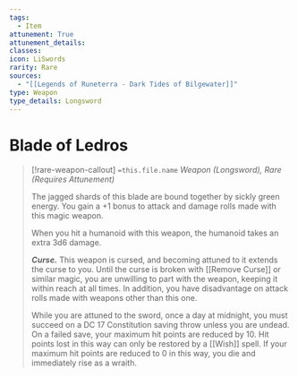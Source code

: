 ```yaml
---
tags:
  - Item
attunement: True
attunement_details: 
classes: 
icon: LiSwords
rarity: Rare
sources:
  - "[[Legends of Runeterra - Dark Tides of Bilgewater]]"
type: Weapon
type_details: Longsword
---
```


# Blade of Ledros

>[!rare-weapon-callout] `=this.file.name`
>*Weapon (Longsword), Rare (Requires Attunement)*
>
>The jagged shards of this blade are bound together by sickly green energy. You gain a +1 bonus to attack and damage rolls made with this magic weapon.
>
>When you hit a humanoid with this weapon, the humanoid takes an extra 3d6 damage.
>
>***Curse.*** This weapon is cursed, and becoming attuned to it extends the curse to you. Until the curse is broken with [[Remove Curse]] or similar magic, you are unwilling to part with the weapon, keeping it within reach at all times. In addition, you have disadvantage on attack rolls made with weapons other than this one.
>
>While you are attuned to the sword, once a day at midnight, you must succeed on a DC 17 Constitution saving throw unless you are undead. On a failed save, your maximum hit points are reduced by 10. Hit points lost in this way can only be restored by a [[Wish]] spell. If your maximum hit points are reduced to 0 in this way, you die and immediately rise as a wraith.
>
>
